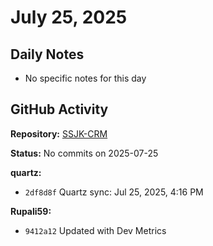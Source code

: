 ﻿# July 25, 2025

## Daily Notes

- No specific notes for this day

## GitHub Activity

**Repository:** [SSJK-CRM](https://github.com/Rupali59/SSJK-CRM)

**Status:** No commits on 2025-07-25

**quartz:**
- `2df8d8f` Quartz sync: Jul 25, 2025, 4:16 PM

**Rupali59:**
- `9412a12` Updated with Dev Metrics
